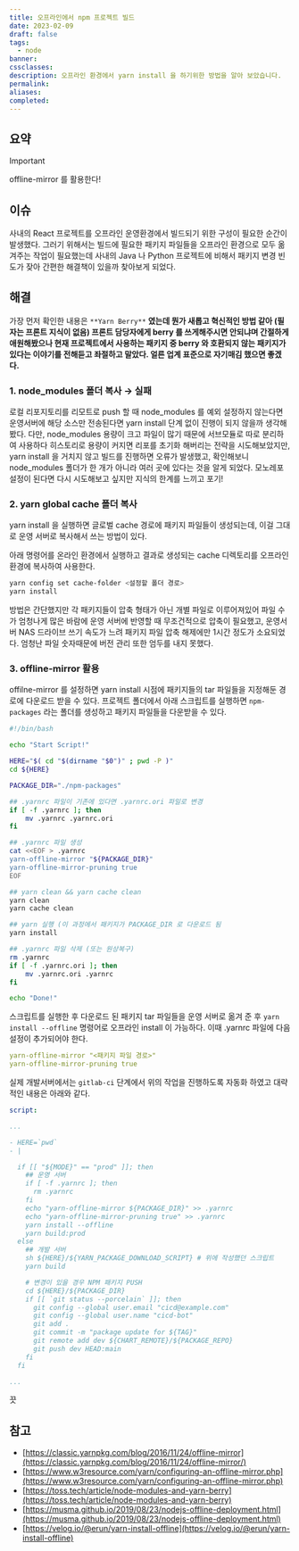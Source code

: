 ```yaml
---
title: 오프라인에서 npm 프로젝트 빌드
date: 2023-02-09
draft: false
tags:
  - node
banner: 
cssclasses: 
description: 오프라인 환경에서 yarn install 을 하기위한 방법을 알아 보았습니다.
permalink: 
aliases: 
completed:
---
```

## 요약

> [!important]  
> offline-mirror 를 활용한다!  

## 이슈

사내의 React 프로젝트를 오프라인 운영환경에서 빌드되기 위한 구성이 필요한 순간이 발생했다. 그러기 위해서는 빌드에 필요한 패키지 파일들을 오프라인 환경으로 모두 옮겨주는 작업이 필요했는데 사내의 Java 나 Python 프로젝트에 비해서 패키지 변경 빈도가 잦아 간편한 해결책이 있을까 찾아보게 되었다.

  

  

## 해결

가장 먼저 확인한 내용은 `**Yarn Berry**` **였는데 뭔가 새롭고 혁신적인 방법 같아 (필자는 프론트 지식이 없음) 프론트 담당자에게 berry 를 쓰게해주시면 안되냐며 간절하게 애원해봤으나 현재 프로젝트에서 사용하는 패키지 중 berry 와 호환되지 않는 패키지가 있다는 이야기를 전해듣고 좌절하고 말았다. 얼른 업계 표준으로 자기매김 했으면 좋겠다.**

  

### 1. node_modules 폴더 복사 → 실패

로컬 리포지토리를 리모트로 push 할 때 node_modules 를 예외 설정하지 않는다면 운영서버에 해당 소스만 전송된다면 yarn install 단계 없이 진행이 되지 않을까 생각해봤다. 다만, node_modules 용량이 크고 파일이 많기 때문에 서브모듈로 따로 분리하여 사용하다 히스토리로 용량이 커지면 리포를 초기화 해버리는 전략을 시도해보았지만, yarn install 을 거치지 않고 빌드를 진행하면 오류가 발생했고, 확인해보니 node_modules 폴더가 한 개가 아니라 여러 곳에 있다는 것을 알게 되었다. 모노레포 설정이 된다면 다시 시도해보고 싶지만 지식의 한계를 느끼고 포기!

  

### 2. yarn global cache 폴더 복사

yarn install 을 실행하면 글로벌 cache 경로에 패키지 파일들이 생성되는데, 이걸 그대로 운영 서버로 복사해서 쓰는 방법이 있다.

  

아래 명령어를 온라인 환경에서 실행하고 결과로 생성되는 cache 디렉토리를 오프라인 환경에 복사하여 사용한다.

  

```bash
yarn config set cache-folder <설정할 폴더 경로>
yarn install
```

  

방법은 간단했지만 각 패키지들이 압축 형태가 아닌 개별 파일로 이루어져있어 파일 수가 엄청나게 많은 바람에 운영 서버에 반영할 때 무조건적으로 압축이 필요했고, 운영서버 NAS 드라이브 쓰기 속도가 느려 패키지 파일 압축 해제에만 1시간 정도가 소요되었다. 엄청난 파일 숫자때문에 버전 관리 또한 엄두를 내지 못했다.

  

### 3. offline-mirror 활용

offilne-mirror 를 설정하면 yarn install 시점에 패키지들의 tar 파일들을 지정해둔 경로에 다운로드 받을 수 있다. 프로젝트 폴더에서 아래 스크립트를 실행하면 `npm-packages` 라는 폴더를 생성하고 패키지 파일들을 다운받을 수 있다.

  

```bash
#!/bin/bash

echo "Start Script!"

HERE="$( cd "$(dirname "$0")" ; pwd -P )"
cd ${HERE}

PACKAGE_DIR="./npm-packages"

## .yarnrc 파일이 기존에 있다면 .yarnrc.ori 파일로 변경
if [ -f .yarnrc ]; then 
    mv .yarnrc .yarnrc.ori
fi

## .yarnrc 파일 생성
cat <<EOF > .yarnrc
yarn-offline-mirror "${PACKAGE_DIR}"
yarn-offline-mirror-pruning true
EOF

## yarn clean && yarn cache clean
yarn clean
yarn cache clean

## yarn 실행 (이 과정에서 패키지가 PACKAGE_DIR 로 다운로드 됨
yarn install

## .yarnrc 파일 삭제 (또는 원상복구)
rm .yarnrc
if [ -f .yarnrc.ori ]; then 
    mv .yarnrc.ori .yarnrc
fi

echo "Done!"
```

  

스크립트를 실행한 후 다운로드 된 패키지 tar 파일들을 운영 서버로 옮겨 준 후 `yarn install --offline` 명령어로 오프라인 install 이 가능하다. 이때 .yarnrc 파일에 다음 설정이 추가되어야 한다.

  

```yaml
yarn-offline-mirror "<패키지 파일 경로>"
yarn-offline-mirror-pruning true
```

  

실제 개발서버에서는 `gitlab-ci` 단계에서 위의 작업을 진행하도록 자동화 하였고 대략적인 내용은 아래와 같다.

  

```yaml
script:

...

- HERE=`pwd`
- |

  if [[ "${MODE}" == "prod" ]]; then
    ## 운영 서버
    if [ -f .yarnrc ]; then 
      rm .yarnrc
    fi
    echo "yarn-offline-mirror ${PACKAGE_DIR}" >> .yarnrc
    echo "yarn-offline-mirror-pruning true" >> .yarnrc
    yarn install --offline
    yarn build:prod
  else
    ## 개발 서버
    sh ${HERE}/${YARN_PACKAGE_DOWNLOAD_SCRIPT} # 위에 작성했던 스크립트
    yarn build

    # 변경이 있을 경우 NPM 패키지 PUSH
    cd ${HERE}/${PACKAGE_DIR}
    if [[ `git status --porcelain` ]]; then
      git config --global user.email "cicd@example.com"
      git config --global user.name "cicd-bot"
      git add .
      git commit -m "package update for ${TAG}"
      git remote add dev ${CHART_REMOTE}/${PACKAGE_REPO}
      git push dev HEAD:main
    fi
  fi

...
```

  

끗

## 참고

- [https://classic.yarnpkg.com/blog/2016/11/24/offline-mirror](https://classic.yarnpkg.com/blog/2016/11/24/offline-mirror/)
- [https://www.w3resource.com/yarn/configuring-an-offline-mirror.php](https://www.w3resource.com/yarn/configuring-an-offline-mirror.php)
- [https://toss.tech/article/node-modules-and-yarn-berry](https://toss.tech/article/node-modules-and-yarn-berry)
- [https://musma.github.io/2019/08/23/nodejs-offline-deployment.html](https://musma.github.io/2019/08/23/nodejs-offline-deployment.html)
- [https://velog.io/@erun/yarn-install-offline](https://velog.io/@erun/yarn-install-offline)